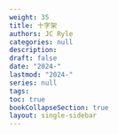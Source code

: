 ```yaml
---
weight: 35
title: 十字架
authors: JC Ryle
categories: null
description: 
draft: false
date: "2024-"
lastmod: "2024-"
series: null
tags:
toc: true
bookCollapseSection: true
layout: single-sidebar
---
```







